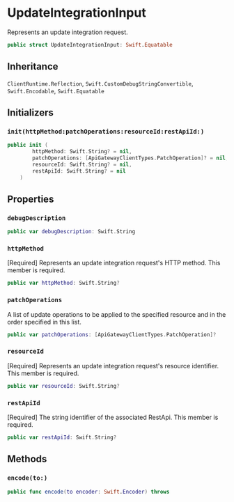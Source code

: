 # UpdateIntegrationInput

Represents an update integration request.

``` swift
public struct UpdateIntegrationInput: Swift.Equatable 
```

## Inheritance

`ClientRuntime.Reflection`, `Swift.CustomDebugStringConvertible`, `Swift.Encodable`, `Swift.Equatable`

## Initializers

### `init(httpMethod:patchOperations:resourceId:restApiId:)`

``` swift
public init (
        httpMethod: Swift.String? = nil,
        patchOperations: [ApiGatewayClientTypes.PatchOperation]? = nil,
        resourceId: Swift.String? = nil,
        restApiId: Swift.String? = nil
    )
```

## Properties

### `debugDescription`

``` swift
public var debugDescription: Swift.String 
```

### `httpMethod`

\[Required\] Represents an update integration request's HTTP method.
This member is required.

``` swift
public var httpMethod: Swift.String?
```

### `patchOperations`

A list of update operations to be applied to the specified resource and in the order specified in this list.

``` swift
public var patchOperations: [ApiGatewayClientTypes.PatchOperation]?
```

### `resourceId`

\[Required\] Represents an update integration request's resource identifier.
This member is required.

``` swift
public var resourceId: Swift.String?
```

### `restApiId`

\[Required\] The string identifier of the associated RestApi.
This member is required.

``` swift
public var restApiId: Swift.String?
```

## Methods

### `encode(to:)`

``` swift
public func encode(to encoder: Swift.Encoder) throws 
```
